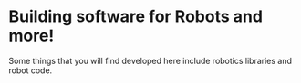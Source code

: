 # Building software for Robots and more! 

Some things that you will find developed here include robotics libraries and robot code.
